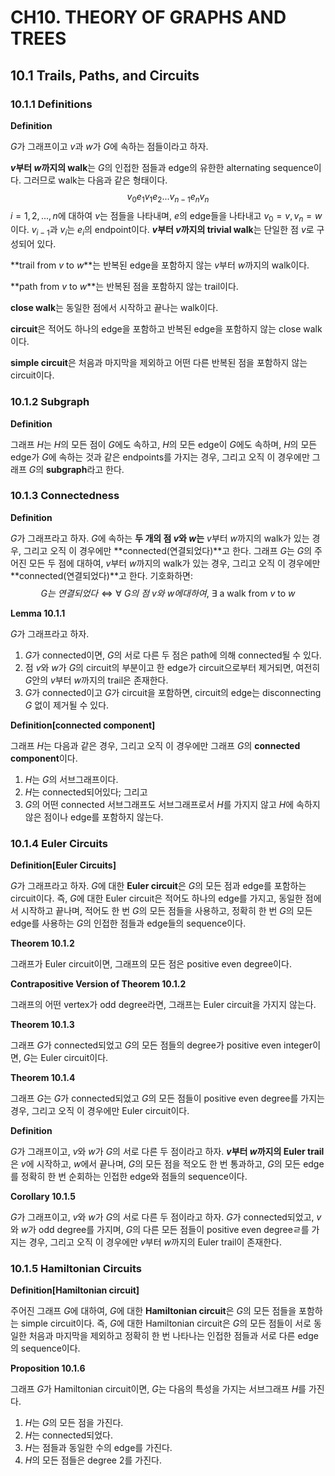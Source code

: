# CH10. THEORY OF GRAPHS AND TREES

## 10.1 Trails, Paths, and Circuits

### 10.1.1 Definitions

**Definition**

$G$가 그래프이고 $v$과 $w$가 $G$에 속하는 점들이라고 하자.

**$v$부터 $w$까지의 walk**는 $G$의 인접한 점들과 edge의 유한한 alternating sequence이다. 그러므로 walk는 다음과 같은 형태이다.
$$
v_0e_1v_1e_2...v_{n-1}e_nv_n
$$
$i=1,2,...,n$에 대하여 $v$는 점들을 나타내며, $e$의 edge들을 나타내고 $v_0=v,v_n=w$이다. $v_{i-1}$과 $v_i$는 $e_i$의 endpoint이다. **$v$부터 $v$까지의 trivial walk**는 단일한 점 $v$로 구성되어 있다.



**trail from $v$ to $w$**는 반복된 edge을 포함하지 않는 $v$부터 $w$까지의 walk이다.

**path from $v$ to $w$**는 반복된 점을 포함하지 않는 trail이다.

**close walk**는 동일한 점에서 시작하고 끝나는 walk이다.

**circuit**은 적어도 하나의 edge을 포함하고 반복된 edge을 포함하지 않는 close walk이다.

**simple circuit**은 처음과 마지막을 제외하고 어떤 다른 반복된 점을 포함하지 않는 circuit이다.



### 10.1.2 Subgraph

**Definition**

그래프 $H$는 $H$의 모든 점이 $G$에도 속하고, $H$의 모든 edge이 $G$에도 속하며, $H$의 모든 edge가 $G$에 속하는 것과 같은 endpoints를 가지는 경우, 그리고 오직 이 경우에만 그래프 $G$의 **subgraph**라고 한다.



### 10.1.3 Connectedness

**Definition**

$G$가 그래프라고 하자. $G$에 속하는 **두 개의 점 $v$와 $w$는** $v$부터 $w$까지의 walk가 있는 경우, 그리고 오직 이 경우에만 **connected(연결되었다)**고 한다. 그래프 $G$는 $G$의 주어진 모든 두 점에 대하여, $v$부터 $w$까지의 walk가 있는 경우, 그리고 오직 이 경우에만 **connected(연결되었다)**고 한다. 기호화하면:
$$
G는\ 연결되었다\Leftrightarrow\forall\ G의\ 점\ v와\ w에 대하여,\ \exists\ \mathrm{a\ walk\ from\ }v\mathrm{\ to\ }w
$$


**Lemma 10.1.1**

$G$가 그래프라고 하자.

1. $G$가 connected이면, $G$의 서로 다른 두 점은 path에 의해 connected될 수 있다.
2. 점 $v$와 $w$가 $G$의 circuit의 부분이고 한 edge가 circuit으로부터 제거되면, 여전히 $G$안의 $v$부터 $w$까지의 trail은 존재한다.
3. $G$가 connected이고 $G$가 circuit을 포함하면, circuit의 edge는 disconnecting $G$ 없이 제거될 수 있다.



**Definition[connected component]**

그래프 $H$는 다음과 같은 경우, 그리고 오직 이 경우에만 그래프 $G$의 **connected component**이다.

1. $H$는 $G$의 서브그래프이다.
2. $H$는 connected되어있다; 그리고
3. $G$의 어떤 connected 서브그래프도 서브그래프로서 $H$를 가지지 않고 $H$에 속하지 않은 점이나 edge를 포함하지 않는다.



### 10.1.4 Euler Circuits

**Definition[Euler Circuits]**

$G$가 그래프라고 하자. $G$에 대한 **Euler circuit**은 $G$의 모든 점과 edge를 포함하는 circuit이다. 즉, $G$에 대한 Euler circuit은 적어도 하나의 edge를 가지고, 동일한 점에서 시작하고 끝나며, 적어도 한 번 $G$의 모든 점들을 사용하고, 정확히 한 번 $G$의 모든 edge를 사용하는 $G$의 인접한 점들과 edge들의 sequence이다.



**Theorem 10.1.2**

그래프가 Euler circuit이면, 그래프의 모든 점은 positive even degree이다.



**Contrapositive Version of Theorem 10.1.2**

그래프의 어떤 vertex가 odd degree라면, 그래프는 Euler circuit을 가지지 않는다.



**Theorem 10.1.3**

그래프 $G$가 connected되었고 $G$의 모든 점들의 degree가 positive even integer이면, $G$는 Euler circuit이다.



**Theorem 10.1.4**

그래프 $G$는 $G$가 connected되었고 $G$의 모든 점들이 positive even degree를 가지는 경우, 그리고 오직 이 경우에만 Euler circuit이다.



**Definition**

$G$가 그래프이고, $v$와 $w$가 $G$의 서로 다른 두 점이라고 하자. **$v$부터 $w$까지의 Euler trail**은 $v$에 시작하고, $w$에서 끝나며, $G$의 모든 점을 적오도 한 번 통과하고, $G$의 모든 edge를 정확히 한 번 순회하는 인접한 edge와 점들의 sequence이다.



**Corollary 10.1.5**

$G$가 그래프이고, $v$와 $w$가 $G$의 서로 다른 두 점이라고 하자. $G$가 connected되었고, $v$와 $w$가 odd degree를 가지며, $G$의 다른 모든 점들이 positive even degreeㄹ를 가지는 경우, 그리고 오직 이 경우에만 $v$부터 $w$까지의 Euler trail이 존재한다.



### 10.1.5 Hamiltonian Circuits

**Definition[Hamiltonian circuit]**

주어진 그래프 $G$에 대하여, $G$에 대한 **Hamiltonian circuit**은 $G$의 모든 점들을 포함하는 simple circuit이다. 즉, $G$에 대한 Hamiltonian circuit은 $G$의 모든 점들이 서로 동일한 처음과 마지막을 제외하고 정확히 한 번 나타나는 인접한 점들과 서로 다른 edge의 sequence이다.



**Proposition 10.1.6**

그래프 $G$가 Hamiltonian circuit이면, $G$는 다음의 특성을 가지는 서브그래프 $H$를 가진다.

1. $H$는 $G$의 모든 점을 가진다.
2. $H$는 connected되었다.
3. $H$는 점들과 동일한 수의 edge를 가진다.
4. $H$의 모든 점들은 degree 2를 가진다.

